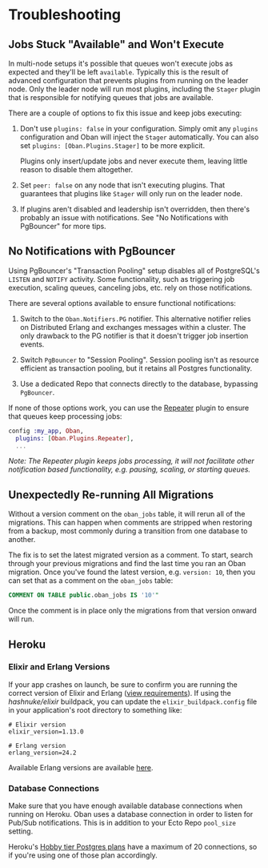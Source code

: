 # Troubleshooting

## Jobs Stuck "Available" and Won't Execute

In multi-node setups it's possible that queues won't execute jobs as expected
and they'll be left `available`. Typically this is the result of advanced
configuration that prevents plugins from running on the leader node. Only the
leader node will run most plugins, including the `Stager` plugin that is
responsible for notifying queues that jobs are available.

There are a couple of options to fix this issue and keep jobs executing:

1. Don't use `plugins: false` in your configuration. Simply omit any `plugins`
   configuration and Oban will inject the `Stager` automatically. You can also
   set `plugins: [Oban.Plugins.Stager]` to be more explicit.

   Plugins only insert/update jobs and never execute them, leaving little reason
   to disable them altogether.

2. Set `peer: false` on any node that isn't executing plugins. That guarantees
   that plugins like `Stager` will only run on the leader node.

3. If plugins aren't disabled and leadership isn't overridden, then there's
   probably an issue with notifications. See "No Notifications with PgBouncer"
   for more tips.

## No Notifications with PgBouncer

Using PgBouncer's "Transaction Pooling" setup disables all of PostgreSQL's
`LISTEN` and `NOTIFY` activity. Some functionality, such as triggering job
execution, scaling queues, canceling jobs, etc. rely on those notifications.

There are several options available to ensure functional notifications:

1. Switch to the `Oban.Notifiers.PG` notifier. This alternative notifier relies
   on Distributed Erlang and exchanges messages within a cluster. The only
   drawback to the PG notifier is that it doesn't trigger job insertion events.

2. Switch `PgBouncer` to "Session Pooling". Session pooling isn't as resource
   efficient as transaction pooling, but it retains all Postgres functionality.

3. Use a dedicated Repo that connects directly to the database, bypassing
   `PgBouncer`.

If none of those options work, you can use the [Repeater][repe] plugin to ensure
that queues keep processing jobs:

```elixir
config :my_app, Oban,
  plugins: [Oban.Plugins.Repeater],
  ...
```

_Note: The Repeater plugin keeps jobs processing, it will not facilitate other
notification based functionality, e.g. pausing, scaling, or starting queues._

[repe]: Oban.Plugins.Repeater.html

## Unexpectedly Re-running All Migrations

Without a version comment on the `oban_jobs` table, it will rerun all of the
migrations. This can happen when comments are stripped when restoring from a
backup, most commonly during a transition from one database to another.

The fix is to set the latest migrated version as a comment. To start, search
through your previous migrations and find the last time you ran an Oban
migration. Once you've found the latest version, e.g. `version: 10`, then you
can set that as a comment on the `oban_jobs` table:

```sql
COMMENT ON TABLE public.oban_jobs IS '10'"
```

Once the comment is in place only the migrations from that version onward will
run.

## Heroku

### Elixir and Erlang Versions

If your app crashes on launch, be sure to confirm you are running the correct
version of Elixir and Erlang ([view requirements][reqs]). If using the
*hashnuke/elixir* buildpack, you can update the `elixir_buildpack.config` file
in your application's root directory to something like:

```
# Elixir version
elixir_version=1.13.0

# Erlang version
erlang_version=24.2
```

Available Erlang versions are available [here][versions].

[versions]: https://github.com/HashNuke/heroku-buildpack-elixir-otp-builds/blob/master/otp-versions.

### Database Connections

Make sure that you have enough available database connections when running on
Heroku. Oban uses a database connection in order to listen for Pub/Sub
notifications. This is in addition to your Ecto Repo `pool_size` setting.

Heroku's [Hobby tier Postgres plans][plans] have a maximum of 20 connections, so
if you're using one of those plan accordingly.

[plans]: https://devcenter.heroku.com/articles/heroku-postgres-plans#hobby-tier
[reqs]: Oban.html#requirements
